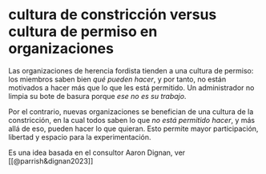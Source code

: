 # cultura de constricción versus cultura de permiso en organizaciones
Las organizaciones de herencia fordista tienden a una cultura de permiso: los miembros saben bien *qué pueden hacer*, y por tanto, no están motivados a hacer más que lo que les está permitido. Un administrador no limpia su bote de basura porque *ese no es su trabajo*.

Por el contrario, nuevas organizaciones se benefician de una cultura de la constricción, en la cual todos saben lo que *no está permitido hacer*, y más allá de eso, pueden hacer lo que quieran. Esto permite mayor participación, libertad y espacio para la experimentación.

Es una idea basada en el consultor Aaron Dignan, ver [[@parrish&dignan2023]]